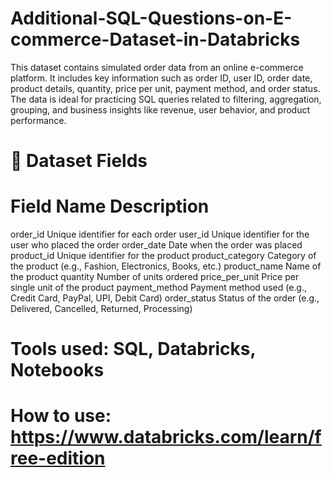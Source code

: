 # Additional-SQL-Questions-on-E-commerce-Dataset-in-Databricks

This dataset contains simulated order data from an online e-commerce platform. It includes key information such as order ID, user ID, order date, product details, quantity, price per unit, payment method, and order status. The data is ideal for practicing SQL queries related to filtering, aggregation, grouping, and business insights like revenue, user behavior, and product performance.

# 📄 Dataset Fields

# Field Name	Description
order_id	Unique identifier for each order
user_id	Unique identifier for the user who placed the order
order_date	Date when the order was placed
product_id	Unique identifier for the product
product_category	Category of the product (e.g., Fashion, Electronics, Books, etc.)
product_name	Name of the product
quantity	Number of units ordered
price_per_unit	Price per single unit of the product
payment_method	Payment method used (e.g., Credit Card, PayPal, UPI, Debit Card)
order_status	Status of the order (e.g., Delivered, Cancelled, Returned, Processing)


# Tools used: SQL, Databricks, Notebooks

# How to use: https://www.databricks.com/learn/free-edition
